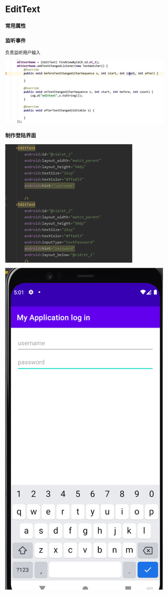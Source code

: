 # EditText

### 常用属性

### 监听事件

负责监听用户输入

![](.gitbook/assets/image%20%2818%29.png)

### 制作登陆界面

![](.gitbook/assets/image%20%281%29.png)

![](.gitbook/assets/image%20%2821%29.png)



